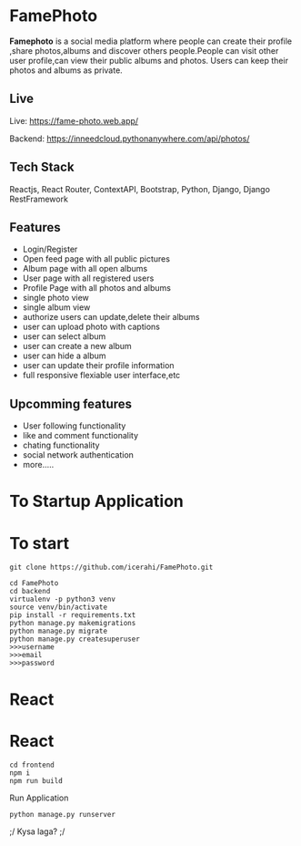 

# FamePhoto 

**Famephoto** is a social media platform where people can create their profile ,share photos,albums and discover others people.People can visit other user profile,can view their public albums and photos. Users can keep their photos and albums as private.

## Live
Live: https://fame-photo.web.app/ 

Backend: https://inneedcloud.pythonanywhere.com/api/photos/

## Tech Stack
Reactjs, React Router, ContextAPI, Bootstrap, Python, Django, Django RestFramework

## Features

- Login/Register
- Open feed page with all public pictures
- Album page with all open albums
- User page with all registered users
- Profile Page with all photos and albums
- single photo view
- single album view
- authorize users can update,delete their albums
- user can upload photo with captions
- user can select album
- user can create a new album
- user can hide a album
- user can update their profile information
- full responsive flexiable user interface,etc

## Upcomming features

- User following functionality
- like and comment functionality
- chating functionality
- social network authentication
- more.....


# To Startup Application
# To start
```
git clone https://github.com/icerahi/FamePhoto.git

cd FamePhoto
cd backend
virtualenv -p python3 venv
source venv/bin/activate
pip install -r requirements.txt
python manage.py makemigrations
python manage.py migrate
python manage.py createsuperuser
>>>username
>>>email
>>>password

```

# React


# React
```
cd frontend
npm i
npm run build
```

Run Application
```
python manage.py runserver
```

;/ Kysa laga? ;/
